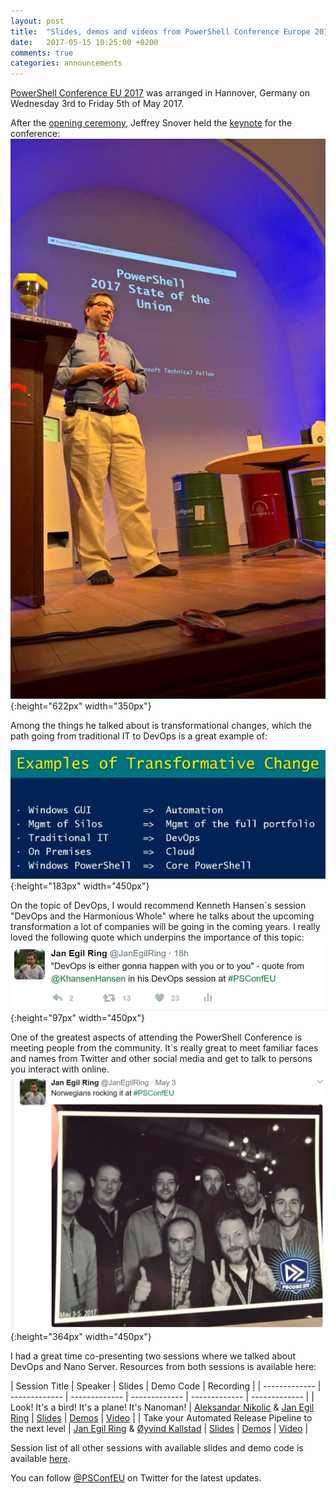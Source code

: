 ```yaml
---
layout: post
title:  "Slides, demos and videos from PowerShell Conference Europe 2017"
date:   2017-05-15 10:25:00 +0200
comments: true
categories: announcements
---
```


[PowerShell Conference EU 2017](http://www.psconf.eu/) was arranged in Hannover, Germany on Wednesday 3rd to Friday 5th of May 2017.

After the [opening ceremony](https://www.youtube.com/watch?v=l0orBEF6D60), Jeffrey Snover held the [keynote](https://www.youtube.com/watch?v=myQkHM_je70) for the conference:
![alt](/images/2017-05_15_PSConfEU_2017_03.jpg){:height="622px" width="350px"}

Among the things he talked about is transformational changes, which the path going from traditional IT to DevOps is a great example of:

![alt](/images/2017-05_15_PSConfEU_2017_04.png){:height="183px" width="450px"}

On the topic of DevOps, I would recommend Kenneth Hansen`s session "DevOps and the Harmonious Whole" where he talks about the upcoming transformation a lot of companies will be going in the coming years. I really loved the following quote which underpins the importance of this topic:
![alt](/images/2017-05_15_PSConfEU_2017_02.jpg){:height="97px" width="450px"}

One of the greatest aspects of attending the PowerShell Conference is meeting people from the community. It`s really great to meet familiar faces and names from Twitter and other social media and get to talk to persons you interact with online.
![alt](/images/2017-05_15_PSConfEU_2017_01.jpg){:height="364px" width="450px"}

I had a great time co-presenting two sessions where we talked about DevOps and Nano Server. Resources from both sessions is available here:
  

| Session Title  | Speaker | Slides | Demo Code | Recording |
| ------------- | ------------- | ------------- | ------------- | ------------- | ------------- |
| Look! It's a bird! It's a plane! It's Nanoman! | [Aleksandar Nikolic](https://github.com/alexandair) & [Jan Egil Ring](https://github.com/janegilring) |  [Slides](https://github.com/psconfeu/2017/blob/master/Aleksandar%20Nikolic%20%26%20Jan%20Egil%20Ring/Nanoman/Nanoman.pptx) | [Demos](https://github.com/psconfeu/2017/blob/master/Aleksandar%20Nikolic%20%26%20Jan%20Egil%20Ring/Nanoman/demo.zip) | [Video](https://youtu.be/YrAHmkBLvjU) |
| Take your Automated Release Pipeline to the next level | [Jan Egil Ring](https://github.com/janegilring) & [Øyvind Kallstad](https://github.com/gravejester) | [Slides](https://github.com/psconfeu/2017/blob/master/Jan%20Egil%20Ring%20and%20%C3%98yvind%20Kallstad/Take%20your%20Automated%20Release%20Pipeline%20to%20the%20next%20level/Take%20your%20Automated%20Release%20Pipeline%20to%20the%20next%20level.pptx) | [Demos](https://github.com/psconfeu/2017/blob/master/Jan%20Egil%20Ring%20and%20%C3%98yvind%20Kallstad/Take%20your%20Automated%20Release%20Pipeline%20to%20the%20next%20level/demo.zip) | [Video](https://www.youtube.com/watch?v=_4XsQl4tWxE) |
  
Session list of all other sessions with available slides and demo code is available [here](https://github.com/psconfeu/2017).

You can follow [@PSConfEU](https://twitter.com/PSConfEU) on Twitter for the latest updates.